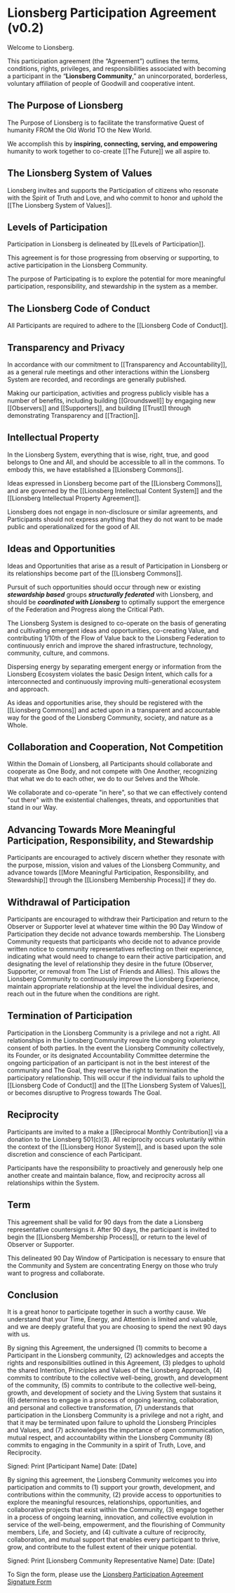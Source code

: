 # Lionsberg Participation Agreement (v0.2)

Welcome to Lionsberg. 

This participation agreement (the “Agreement”) outlines the terms, conditions, rights, privileges, and responsibilities associated with becoming a participant in the “**Lionsberg Community**,” an unincorporated, borderless, voluntary affiliation of people of Goodwill and cooperative intent. 

## The Purpose of Lionsberg 

The Purpose of Lionsberg is to facilitate the transformative Quest of humanity FROM the Old World TO the New World. 

We accomplish this by **inspiring, connecting, serving, and empowering** humanity to work together to co-create [[The Future]] we all aspire to. 

## The Lionsberg System of Values

Lionsberg invites and supports the Participation of citizens who resonate with the Spirit of Truth and Love, and who commit to honor and uphold the [[The Lionsberg System of Values]]. 

## Levels of Participation

Participation in Lionsberg is delineated by [[Levels of Participation]]. 

This agreement is for those progressing from observing or supporting, to active participation in the Lionsberg Community. 

The purpose of Participating is to explore the potential for more meaningful participation, responsibility, and stewardship in the system as a member. 

## The Lionsberg Code of Conduct

All Participants are required to adhere to the [[Lionsberg Code of Conduct]]. 

## Transparency and Privacy 

In accordance with our commitment to [[Transparency and Accountability]], as a general rule meetings and other interactions within the Lionsberg System are recorded, and recordings are generally published.  

Making our participation, activities and progress publicly visible has a number of benefits, including building [[Groundswell]] by engaging new [[Observers]] and [[Supporters]], and building [[Trust]] through demonstrating Transparency and [[Traction]]. 

## Intellectual Property 

In the Lionsberg System, everything that is wise, right, true, and good belongs to One and All, and should be accessible to all in the commons. To embody this, we have established a [[Lionsberg Commons]]. 

Ideas expressed in Lionsberg become part of the [[Lionsberg Commons]], and are governed by the [[Lionsberg Intellectual Content System]] and the [[Lionsberg Intellectual Property Agreement]]. 

Lionsberg does not engage in non-disclosure or similar agreements, and Participants should not express anything that they do not want to be made public and operationalized for the good of All.  

## Ideas and Opportunities 

Ideas and Opportunities that arise as a result of Participation in Lionsberg or its relationships become part of the [[Lionsberg Commons]]. 

Pursuit of such opportunities should occur through new or existing ***stewardship based*** groups ***structurally federated*** with Lionsberg, and should be ***coordinated with Lionsberg*** to optimally support the emergence of the Federation and Progress along the Critical Path. 

The Lionsberg System is designed to co-operate on the basis of generating and cultivating emergent ideas and opportunities, co-creating Value, and contributing 1/10th of the Flow of Value back to the Lionsberg Federation to continuously enrich and improve the shared infrastructure, technology, community, culture, and commons. 

Dispersing energy by separating emergent energy or information from the Lionsberg Ecosystem violates the basic Design Intent, which calls for a interconnected and continuously improving multi-generational ecosystem and approach. 

As ideas and opportunities arise, they should be registered with the [[Lionsberg Commons]] and acted upon in a transparent and accountable way for the good of the Lionsberg Community, society, and nature as a Whole. 

## Collaboration and Cooperation, Not Competition

Within the Domain of Lionsberg, all Participants should collaborate and cooperate as One Body, and not compete with One Another, recognizing that what we do to each other, we do to our Selves and the Whole. 

We collaborate and co-operate "in here", so that we can effectively contend "out there" with the existential challenges, threats, and opportunities that stand in our Way.  

## Advancing Towards More Meaningful Participation, Responsibility, and Stewardship 

Participants are encouraged to actively discern whether they resonate with the purpose, mission, vision and values of the Lionsberg Community, and advance towards [[More Meaningful Participation, Responsibility, and Stewardship]] through the [[Lionsberg Membership Process]] if they do. 

## Withdrawal of Participation 

Participants are encouraged to withdraw their Participation and return to the Observer or Supporter level at whatever time within the 90 Day Window of Participation they decide not advance towards membership. The Lionsberg Community requests that participants who decide not to advance provide written notice to community representatives reflecting on their experience, indicating what would need to change to earn their active participation, and designating the level of relationship they desire in the future (Observer, Supporter, or removal from The List of Friends and Allies). This allows the Lionsberg Community to continuously improve the Lionsberg Experience, maintain appropriate relationship at the level the individual desires, and reach out in the future when the conditions are right. 

## Termination of Participation 

Participation in the Lionsberg Community is a privilege and not a right. All relationships in the Lionsberg Community require the ongoing voluntary consent of both parties. In the event the Lionsberg Community collectively, its Founder, or its designated Accountability Committee determine the ongoing participation of an participant is not in the best interest of the community and The Goal, they reserve the right to termination the participatory relationship. This will occur if the individual fails to uphold the [[Lionsberg Code of Conduct]] and the [[The Lionsberg System of Values]], or becomes disruptive to Progress towards The Goal. 

## **Reciprocity**

Participants are invited to a make a [[Reciprocal Monthly Contribution]] via a donation to the Lionsberg 501(c)(3). All reciprocity occurs voluntarily within the context of the [[Lionsberg Honor System]], and is based upon the sole discretion and conscience of each Participant. 

Participants have the responsibility to proactively and generously help one another create and maintain balance, flow, and reciprocity across all relationships within the System. 

## Term 

This agreement shall be valid for 90 days from the date a Lionsberg representative countersigns it. After 90 days, the participant is invited to begin the [[Lionsberg Membership Process]], or return to the level of Observer or Supporter. 

This delineated 90 Day Window of Participation is necessary to ensure that the Community and System are concentrating Energy on those who truly want to progress and collaborate. 

## Conclusion

It is a great honor to participate together in such a worthy cause. We understand that your Time, Energy, and Attention is limited and valuable, and we are deeply grateful that you are choosing to spend the next 90 days with us. 

By signing this Agreement, the undersigned (1) commits to become a Participant in the Lionsberg community, (2) acknowledges and accepts the rights and responsibilities outlined in this Agreement, (3) pledges to uphold the shared Intention, Principles and Values of the Lionsberg Approach, (4) commits to contribute to the collective well-being, growth, and development of the community, (5) commits to contribute to the collective well-being, growth, and development of society and the Living System that sustains it (6) determines to engage in a process of ongoing learning, collaboration, and personal and collective transformation, (7) understands that participation in the Lionsberg Community is a privilege and not a right, and that it may be terminated upon failure to uphold the Lionsberg Principles and Values, and (7) acknowledges the importance of open communication, mutual respect, and accountability within the Lionsberg Community (8) commits to engaging in the Community in a spirit of Truth, Love, and Reciprocity.  

Signed: 
Print [Participant Name] Date: [Date]

By signing this agreement, the Lionsberg Community welcomes you into participation and commits to (1) support your growth, development, and contributions within the community, (2) provide access to opportunities to explore the meaningful resources, relationships, opportunities, and collaborative projects that exist within the Community, (3) engage together in a process of ongoing learning, innovation, and collective evolution in service of the well-being, empowerment, and the flourishing of Community members, Life, and Society, and (4) cultivate a culture of reciprocity, collaboration, and mutual support that enables every participant to thrive, grow, and contribute to the fullest extent of their unique potential.

Signed: 
Print [Lionsberg Community Representative Name] Date: [Date]

To Sign the form, please use the [Lionsberg Participation Agreement Signature Form](https://forms.gle/zWKpbvfQv1f6xYfe6)